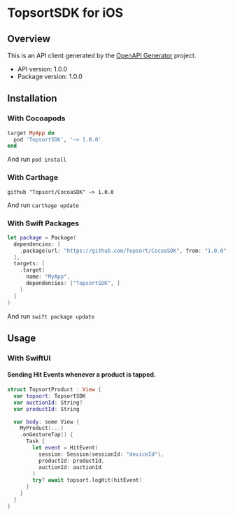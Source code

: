 # TopsortSDK for iOS

## Overview
This is an API client generated by the [OpenAPI Generator](https://openapi-generator.tech) project.

- API version: 1.0.0
- Package version: 1.0.0

## Installation

### With Cocoapods

```ruby
target MyApp do
  pod 'TopsortSDK', '~> 1.0.0'
end
```

And run `pod install`

### With Carthage

```
github "Topsort/CocoaSDK" ~> 1.0.0
```

And run `carthage update`

### With Swift Packages

```swift
let package = Package(
  dependencies: [
    .package(url: "https://github.com/Topsort/CocoaSDK", from: "1.0.0"),
  ],
  targets: [
    .target(
      name: "MyApp",
      dependencies: ["TopsortSDK", ]
    )
  ]
)
```

And run `swift package update`

## Usage

### With SwiftUI

#### Sending Hit Events whenever a product is tapped.

```swift
struct TopsortProduct : View {
  var topsort: TopsortSDK
  var auctionId: String?
  var productId: String

  var body: some View {
    MyProduct(...)
    .onGestureTap() {
      Task {
        let event = HitEvent(
          session: Session(sessionId: "deviceId"),
          productId: productId,
          auctionId: auctionId
        )
        try? await topsort.logHit(hitEvent)
      }
    }
  }
}
```
